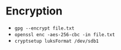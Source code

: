 # Encryption

- `gpg --encrypt file.txt`
- `openssl enc -aes-256-cbc -in file.txt`
- `cryptsetup luksFormat /dev/sdb1` 
